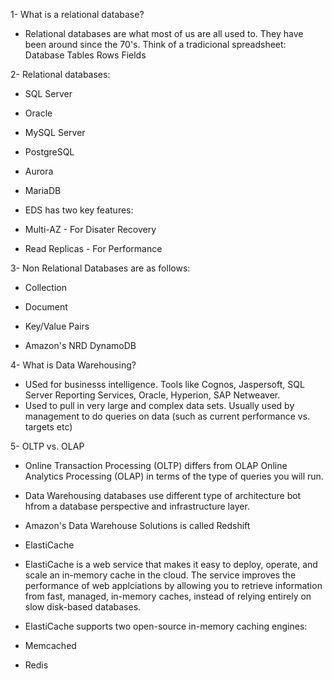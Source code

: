 1- What is a relational database?

- Relational databases are what most of us are all used to. They have been around since the 70's. Think of a tradicional spreadsheet:
Database
Tables
Rows
Fields

2- Relational databases:

- SQL Server
- Oracle
- MySQL Server
- PostgreSQL
- Aurora
- MariaDB

- EDS has two key features:

- Multi-AZ - For Disater Recovery
- Read Replicas - For Performance

3- Non Relational Databases are as follows:

- Collection
- Document
- Key/Value Pairs

- Amazon's NRD DynamoDB

4- What is Data Warehousing?

- USed for businesss intelligence. Tools like Cognos, Jaspersoft, SQL Server Reporting Services, Oracle, Hyperion, SAP Netweaver.
- Used to pull in very large and complex data sets. Usually used by management to do queries on data (such as current performance vs. targets etc)

5- OLTP vs. OLAP

- Online Transaction Processing (OLTP) differs from OLAP Online Analytics Processing (OLAP) in terms of the type of queries you will run.
- Data Warehousing databases use different type of architecture bot hfrom a database perspective and infrastructure layer. 
- Amazon's Data Warehouse Solutions is called Redshift

- ElastiCache

- ElastiCache is a web service that makes it easy to deploy, operate, and scale an in-memory cache in the cloud. The service improves the performance of web applciations by allowing you to retrieve information from fast, managed, in-memory caches, instead of relying entirely on slow disk-based databases.

- ElastiCache supports two open-source in-memory caching engines:
- Memcached
- Redis
